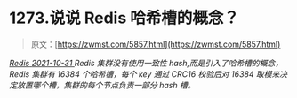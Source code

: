<!--yml
category: 未分类
date: 0001-01-01 00:00:00
-->

# 1273.说说 Redis 哈希槽的概念？

> 原文：[https://zwmst.com/5857.html](https://zwmst.com/5857.html)

   [ *Redis* ](https://zwmst.com/redis)*[ <time datetime="2021-11-01T01:08:08+08:00"> 2021-10-31 </time> ](https://zwmst.com/5857.html)  Redis 集群没有使用一致性 hash,而是引入了哈希槽的概念，Redis 集群有 16384 个哈希槽，每个 key 通过 CRC16 校验后对 16384 取模来决定放置哪个槽，集群的每个节点负责一部分 hash 槽。*